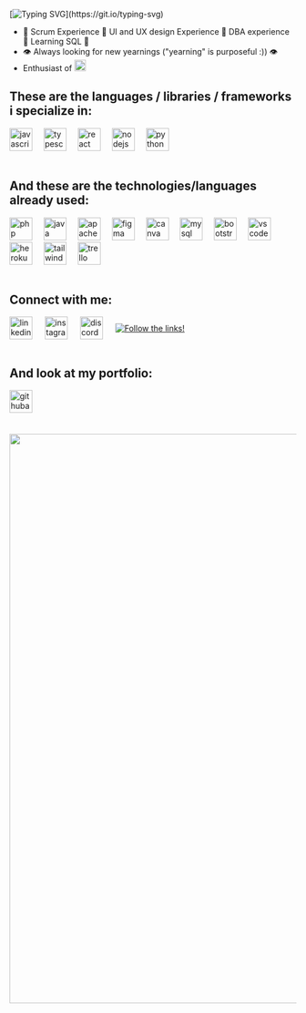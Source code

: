 [![Typing SVG](https://readme-typing-svg.herokuapp.com?font=Fira+Code&weight=700&size=40&pause=1000&color=5fbd39&background=37FFF000&vCenter=true&random=false&width=700&height=70&lines=Hi%2C+Vinicius+Henrique+here!)](https://git.io/typing-svg)

* 🌟 Scrum Experience 🌟 UI and UX design Experience 🌟 DBA experience 🌟 Learning SQL 🌟
* 👁️ Always looking for new yearnings ("yearning" is purposeful :)) 👁️
* Enthusiast of <img src="https://cdn.jsdelivr.net/gh/devicons/devicon/icons/linux/linux-original.svg" height="20" alt="linux logo"  />
<h2 align="left">These are the languages / libraries / frameworks ​​i specialize in:</h2>

<section> 
<div align="left">
  <img src="https://cdn.jsdelivr.net/gh/devicons/devicon/icons/javascript/javascript-original.svg" height="40" alt="javascript logo"  />
  <img width="12" />
  <img src="https://cdn.jsdelivr.net/gh/devicons/devicon/icons/typescript/typescript-original.svg" height="40" alt="typescript logo"  />
  <img width="12" />
  <img src="https://cdn.jsdelivr.net/gh/devicons/devicon/icons/react/react-original.svg" height="40" alt="react logo"  />
  <img width="12" />
  <img src="https://cdn.jsdelivr.net/gh/devicons/devicon/icons/nodejs/nodejs-original.svg" height="40" alt="nodejs logo"  />
  <img width="12" />
  <img src="https://cdn.jsdelivr.net/gh/devicons/devicon/icons/python/python-original.svg" height="40" alt="python logo"  />
</div>
</section>

<br>

<h2 align="left">And these are the technologies/languages ​​already used:</h2> 

<section>
  <div align="left">
  <img src="https://cdn.jsdelivr.net/gh/devicons/devicon/icons/php/php-original.svg" height="40" alt="php logo"  />
  <img width="12" />
  <img src="https://cdn.jsdelivr.net/gh/devicons/devicon/icons/java/java-original.svg" height="40" alt="java logo"  />
  <img width="12" />
  <img src="https://cdn.jsdelivr.net/gh/devicons/devicon/icons/apache/apache-original.svg" height="40" alt="apache logo"  />
  <img width="12" />
  <img src="https://cdn.jsdelivr.net/gh/devicons/devicon/icons/figma/figma-original.svg" height="40" alt="figma logo"  />
  <img width="12" />
  <img src="https://cdn.jsdelivr.net/gh/devicons/devicon/icons/canva/canva-original.svg" height="40" alt="canva logo"  />
  <img width="12" />
  <img src="https://cdn.jsdelivr.net/gh/devicons/devicon/icons/mysql/mysql-original.svg" height="40" alt="mysql logo"  />
  <img width="12" />
  <img src="https://cdn.jsdelivr.net/gh/devicons/devicon/icons/bootstrap/bootstrap-original.svg" height="40" alt="bootstrap logo"  />
  <img width="12" />
  <img src="https://cdn.jsdelivr.net/gh/devicons/devicon/icons/vscode/vscode-original.svg" height="40" alt="vscode logo"  />
  <img width="12" />
  <img src="https://cdn.jsdelivr.net/gh/devicons/devicon/icons/heroku/heroku-original.svg" height="40" alt="heroku logo"  />
  <img width="12" />
  <img src="https://cdn.jsdelivr.net/gh/devicons/devicon/icons/tailwindcss/tailwindcss-original-wordmark.svg" height="40" alt="tailwindcss logo"  />
  <img width="12" />
  <img src="https://cdn.jsdelivr.net/gh/devicons/devicon/icons/trello/trello-plain.svg" height="40" alt="trello logo"  />
</div>
</section>

<br>

<h2 align="left">Connect with me:</h2>

<div style="display: flex; align-items: center;">
  <a href="https://www.linkedin.com/in/vinicius-henrique-1a016524a/">
    <img src="https://cdn.jsdelivr.net/gh/devicons/devicon/icons/linkedin/linkedin-original.svg" height="40" alt="linkedin logo" style="margin-right: 10px;" />
  </a>
  <img width="12" />
  <a href="https://www.instagram.com/vinicius.scss/">
    <img src="https://cdn.simpleicons.org/instagram/E4405F" height="40" alt="instagram logo" style="margin-right: 10px;" />
  </a>
  <img width="12" />
  <a href="https://discord.com/users/vinihsr#6931">
    <img src="https://cdn.simpleicons.org/discord/5865F2" height="40" alt="discord logo" margin-right="10" />
  </a>
  <img width="12" />
  <a href="https://git.io/typing-svg">
    <img src="https://readme-typing-svg.herokuapp.com?font=Fira+Code&weight=300&size=20&pause=1000&color=5fbd39&background=37FFF000&vCenter=true&random=false&width=700&height=40&lines=<==+Follow+the+links!" alt="Follow the links!" style="margin-left: 10px;" />
  </a>
</div>

<br>

<h2 align="left">And look at my portfolio:</h2>

<section align="left" style="margin-bottom: 20px;">
  <a href="https://portifolio-git-main-vinicius-henriques-projects-099ce2af.vercel.app/" target="_blank">
    <img src="https://img.shields.io/badge/Portifolio-34721b?logo=githubactions&logoColor=white&style=for-the-badge" height="40" alt="githubactions logo" />
  </a>
</section>

<br>

<section align="center">
  <img width="1000" src="https://profile-counter.glitch.me/vinihsr/count.svg?" />
</section>

